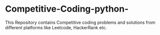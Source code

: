 # Competitive-Coding-python-
This Repository contains Competitive coding problems and solutions from different platforms like Leetcode, HackerRank etc.
